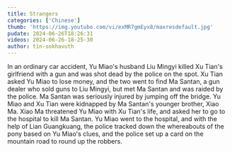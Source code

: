```yaml
---
title: Strangers
categories: ['Chinese']
thumb: 'https://img.youtube.com/vi/exMR7gmEyx8/maxresdefault.jpg'
pudate: 2024-06-26T18:26:31
videos: 2024-06-26-18-25-30
author: tin-sokhavuth
---
```

In an ordinary car accident, Yu Miao's husband Liu Mingyi killed Xu Tian's girlfriend with a gun and was shot dead by the police on the spot. Xu Tian asked Yu Miao to lose money, and the two went to find Ma Santan, a gun dealer who sold guns to Liu Mingyi, but met Ma Santan and was raided by the police. Ma Santan was seriously injured by jumping off the bridge. Yu Miao and Xu Tian were kidnapped by Ma Santan's younger brother, Xiao Ma. Xiao Ma threatened Yu Miao with Xu Tian's life, and asked her to go to the hospital to kill Ma Santan. Yu Miao went to the hospital, and with the help of Lian Guangkuang, the police tracked down the whereabouts of the pony based on Yu Miao's clues, and the police set up a card on the mountain road to round up the robbers.